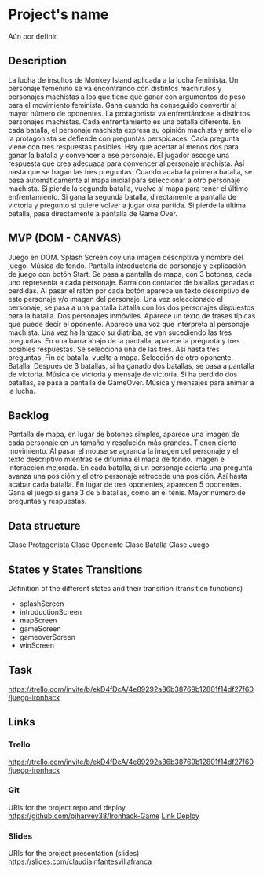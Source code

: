 # Project's name
Aún por definir.

## Description
La lucha de insultos de Monkey Island aplicada a la lucha feminista. Un personaje femenino se va encontrando con distintos machirulos y personajes machistas a los que tiene que ganar con argumentos de peso para el movimiento feminista. Gana cuando ha conseguido convertir al mayor número de oponentes.
La protagonista va enfrentándose a distintos personajes machistas.
Cada enfrentamiento es una batalla diferente.
En cada batalla, el personaje machista expresa su opinión machista y ante ello la protagonista se defiende con preguntas perspicaces.
Cada pregunta viene con tres respuestas posibles.
Hay que acertar al menos dos para ganar la batalla y convencer a ese personaje.
El jugador escoge una respuesta que crea adecuada para convencer al personaje machista.
Así hasta que se hagan las tres preguntas.
Cuando acaba la primera batalla, se pasa automáticamente al mapa inicial para seleccionar a otro personaje machista.
Si pierde la segunda batalla, vuelve al mapa para tener el último enfrentamiento.
Si gana la segunda batalla, directamente a pantalla de victoria y pregunto si quiere volver a jugar otra partida.
Si pierde la última batalla, pasa directamente a pantalla de Game Over.



## MVP (DOM - CANVAS)
Juego en DOM.
Splash Screen coy una imagen descriptiva y nombre del juego.
Música de fondo.
Pantalla introductoria de personaje y explicación de juego con botón Start.
Se pasa a pantalla de mapa, con 3 botones, cada uno representa a cada personaje.
Barra con contador de batallas ganadas o perdidas.
Al pasar el ratón por cada botón aparece un texto descriptivo de este personaje y/o imagen del personaje.
Una vez seleccionado el personaje, se pasa a una pantalla batalla con los dos personajes dispuestos para la batalla.
Dos personajes inmóviles.
Aparece un texto de frases típicas que puede decir el oponente.
Aparece una voz que interpreta al personaje machista.
Una vez ha lanzado su diatriba, se van sucediendo las tres preguntas.
En una barra abajo de la pantalla, aparece la pregunta y tres posibles respuestas.
Se selecciona una de las tres.
Así hasta tres preguntas.
Fin de batalla, vuelta a mapa.
Selección de otro oponente.
Batalla.
Después de 3 batallas, si ha ganado dos batallas, se pasa a pantalla de victoria. Música de victoria y mensaje de victoria.
Si ha perdido dos batallas, se pasa a pantalla de GameOver. Música y mensajes para animar a la lucha.

## Backlog
Pantalla de mapa, en lugar de botones simples, aparece una imagen de cada personaje en un tamaño y resolución más grandes. Tienen cierto movimiento.
Al pasar el mouse se agranda la imagen del personaje y el texto descriptivo mientras se difumina el mapa de fondo. Imagen e interacción mejorada.
En cada batalla, si un personaje acierta una pregunta avanza una posición y el otro personaje retrocede una posición. Así hasta acabar cada batalla.
En lugar de tres oponentes, aparecen 5 oponentes.
Gana el juego si gana 3 de 5 batallas, como en el tenis.
Mayor número de preguntas y respuestas.

## Data structure
Clase Protagonista
Clase Oponente
Clase Batalla
Clase Juego



## States y States Transitions
Definition of the different states and their transition (transition functions)

- splashScreen
- introductionScreen
- mapScreen
- gameScreen
- gameoverScreen
- winScreen


## Task
https://trello.com/invite/b/ekD4fDcA/4e89292a86b38769b12801f14df27f60/juego-ironhack




## Links


### Trello
https://trello.com/invite/b/ekD4fDcA/4e89292a86b38769b12801f14df27f60/juego-ironhack

### Git
URls for the project repo and deploy
https://github.com/pjharvey38/Ironhack-Game
[Link Deploy](http://github.com)


### Slides
URls for the project presentation (slides)
https://slides.com/claudiainfantesvillafranca

